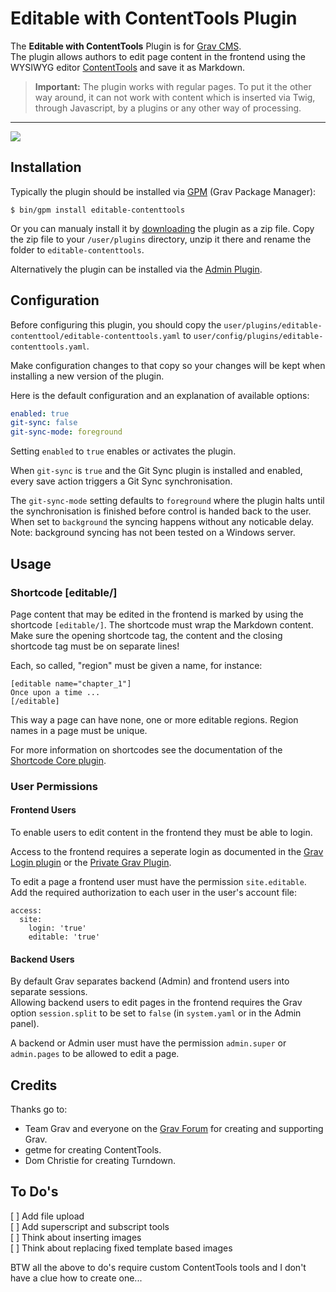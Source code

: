 # Editable with ContentTools Plugin

The **Editable with ContentTools** Plugin is for [Grav CMS](http://github.com/getgrav/grav).   
The plugin allows authors to edit page content in the frontend using the WYSIWYG editor [ContentTools](http://getcontenttools.com/) and save it as Markdown.

> **Important:** The plugin works with regular pages. To put it the other way around, it can not work with content which is inserted via Twig, through Javascript, by a plugins or any other way of processing.

***

![](https://user-images.githubusercontent.com/9297677/52176724-f3d71100-27b6-11e9-87fd-6ddc998d62b1.png)


## Installation

Typically the plugin should be installed via [GPM](http://learn.getgrav.org/advanced/grav-gpm) (Grav Package Manager):

```
$ bin/gpm install editable-contenttools
```

Or you can manualy install it by [downloading](https://github.com/bleutzinn/grav-plugin-editable-contenttools/archive/master.zip) the plugin as a zip file. Copy the zip file to your `/user/plugins` directory, unzip it there and rename the folder to `editable-contenttools`.

Alternatively the plugin can be installed via the [Admin Plugin](http://learn.getgrav.org/admin-panel/plugins).

## Configuration

Before configuring this plugin, you should copy the `user/plugins/editable-contenttool/editable-contenttools.yaml` to `user/config/plugins/editable-contenttools.yaml`.

Make configuration changes to that copy so your changes will be kept when installing a new version of the plugin.

Here is the default configuration and an explanation of available options:

```yaml
enabled: true
git-sync: false
git-sync-mode: foreground
```

Setting `enabled` to `true` enables or activates the plugin.

When `git-sync` is `true` and the Git Sync plugin is installed and enabled, every save action triggers a Git Sync synchronisation.

The `git-sync-mode` setting defaults to `foreground` where the plugin halts until the synchronisation is finished before control is handed back to the user. When set to `background` the syncing happens without any noticable delay.   
Note: background syncing has not been tested on a Windows server.

## Usage

### Shortcode [editable/]

Page content that may be edited in the frontend is marked by using the shortcode `[editable/]`. The shortcode must wrap the Markdown content. Make sure the opening shortcode tag, the content and the closing shortcode tag must be on separate lines!

Each, so called, "region" must be given a name, for instance:

```
[editable name="chapter_1"]
Once upon a time ...
[/editable]
```

This way a page can have none, one or more editable regions. Region names in a page must be unique.

For more information on shortcodes see the documentation of the [Shortcode Core plugin](https://github.com/getgrav/grav-plugin-shortcode-core).

### User Permissions

#### Frontend Users

To enable users to edit content in the frontend they must be able to login. 

Access to the frontend requires a seperate login as documented in the [Grav Login plugin](https://github.com/getgrav/grav-plugin-login) or the [Private Grav Plugin](https://github.com/Diyzzuf/grav-plugin-private).

To edit a page a frontend user must have the permission `site.editable`. Add the required authorization to each user in the user's account file:

```
access:
  site:
    login: 'true'
    editable: 'true'
```

#### Backend Users

By default Grav separates backend (Admin) and frontend users into separate sessions.   
Allowing backend users to edit pages in the frontend requires the Grav option `session.split` to be set to `false` (in `system.yaml` or in the Admin panel).

A backend or Admin user must have the permission `admin.super` or `admin.pages` to be allowed to edit a page.


## Credits

Thanks go to:

- Team Grav and everyone on the [Grav Forum](https://getgrav.org/forum) for creating and supporting Grav.
- getme for creating ContentTools.
- Dom Christie for creating Turndown.

## To Do's
<a name="todos"></a>
   
[ ] Add file upload   
[ ] Add superscript and subscript tools   
[ ] Think about inserting images   
[ ] Think about replacing fixed template based images

BTW all the above to do's require custom ContentTools tools and I don't have a clue how to create one...


